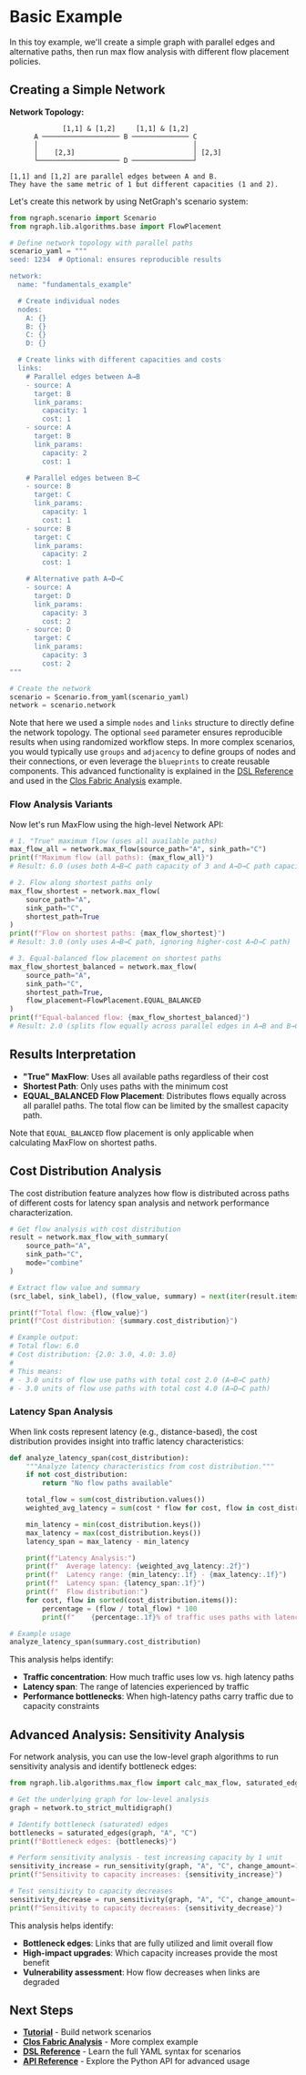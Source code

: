 # Basic Example

In this toy example, we'll create a simple graph with parallel edges and alternative paths, then run max flow analysis with different flow placement policies.

## Creating a Simple Network

**Network Topology:**

```text
             [1,1] & [1,2]     [1,1] & [1,2]
      A ─────────────────── B ────────────── C
      │                                      │
      │    [2,3]                             │ [2,3]
      └──────────────────── D ───────────────┘

[1,1] and [1,2] are parallel edges between A and B.
They have the same metric of 1 but different capacities (1 and 2).
```

Let's create this network by using NetGraph's scenario system:

```python
from ngraph.scenario import Scenario
from ngraph.lib.algorithms.base import FlowPlacement

# Define network topology with parallel paths
scenario_yaml = """
seed: 1234  # Optional: ensures reproducible results

network:
  name: "fundamentals_example"

  # Create individual nodes
  nodes:
    A: {}
    B: {}
    C: {}
    D: {}

  # Create links with different capacities and costs
  links:
    # Parallel edges between A→B
    - source: A
      target: B
      link_params:
        capacity: 1
        cost: 1
    - source: A
      target: B
      link_params:
        capacity: 2
        cost: 1

    # Parallel edges between B→C
    - source: B
      target: C
      link_params:
        capacity: 1
        cost: 1
    - source: B
      target: C
      link_params:
        capacity: 2
        cost: 1

    # Alternative path A→D→C
    - source: A
      target: D
      link_params:
        capacity: 3
        cost: 2
    - source: D
      target: C
      link_params:
        capacity: 3
        cost: 2
"""

# Create the network
scenario = Scenario.from_yaml(scenario_yaml)
network = scenario.network
```

Note that here we used a simple `nodes` and `links` structure to directly define the network topology. The optional `seed` parameter ensures reproducible results when using randomized workflow steps. In more complex scenarios, you would typically use `groups` and `adjacency` to define groups of nodes and their connections, or even leverage the `blueprints` to create reusable components. This advanced functionality is explained in the [DSL Reference](../reference/dsl.md) and used in the [Clos Fabric Analysis](clos-fabric.md) example.

### Flow Analysis Variants

Now let's run MaxFlow using the high-level Network API:

```python
# 1. "True" maximum flow (uses all available paths)
max_flow_all = network.max_flow(source_path="A", sink_path="C")
print(f"Maximum flow (all paths): {max_flow_all}")
# Result: 6.0 (uses both A→B→C path capacity of 3 and A→D→C path capacity of 3)

# 2. Flow along shortest paths only
max_flow_shortest = network.max_flow(
    source_path="A",
    sink_path="C",
    shortest_path=True
)
print(f"Flow on shortest paths: {max_flow_shortest}")
# Result: 3.0 (only uses A→B→C path, ignoring higher-cost A→D→C path)

# 3. Equal-balanced flow placement on shortest paths
max_flow_shortest_balanced = network.max_flow(
    source_path="A",
    sink_path="C",
    shortest_path=True,
    flow_placement=FlowPlacement.EQUAL_BALANCED
)
print(f"Equal-balanced flow: {max_flow_shortest_balanced}")
# Result: 2.0 (splits flow equally across parallel edges in A→B and B→C)
```

## Results Interpretation

- **"True" MaxFlow**: Uses all available paths regardless of their cost
- **Shortest Path**: Only uses paths with the minimum cost
- **EQUAL_BALANCED Flow Placement**: Distributes flows equally across all parallel paths. The total flow can be limited by the smallest capacity path.

Note that `EQUAL_BALANCED` flow placement is only applicable when calculating MaxFlow on shortest paths.

## Cost Distribution Analysis

The cost distribution feature analyzes how flow is distributed across paths of different costs for latency span analysis and network performance characterization.

```python
# Get flow analysis with cost distribution
result = network.max_flow_with_summary(
    source_path="A",
    sink_path="C",
    mode="combine"
)

# Extract flow value and summary
(src_label, sink_label), (flow_value, summary) = next(iter(result.items()))

print(f"Total flow: {flow_value}")
print(f"Cost distribution: {summary.cost_distribution}")

# Example output:
# Total flow: 6.0
# Cost distribution: {2.0: 3.0, 4.0: 3.0}
#
# This means:
# - 3.0 units of flow use paths with total cost 2.0 (A→B→C path)
# - 3.0 units of flow use paths with total cost 4.0 (A→D→C path)
```

### Latency Span Analysis

When link costs represent latency (e.g., distance-based), the cost distribution provides insight into traffic latency characteristics:

```python
def analyze_latency_span(cost_distribution):
    """Analyze latency characteristics from cost distribution."""
    if not cost_distribution:
        return "No flow paths available"

    total_flow = sum(cost_distribution.values())
    weighted_avg_latency = sum(cost * flow for cost, flow in cost_distribution.items()) / total_flow

    min_latency = min(cost_distribution.keys())
    max_latency = max(cost_distribution.keys())
    latency_span = max_latency - min_latency

    print(f"Latency Analysis:")
    print(f"  Average latency: {weighted_avg_latency:.2f}")
    print(f"  Latency range: {min_latency:.1f} - {max_latency:.1f}")
    print(f"  Latency span: {latency_span:.1f}")
    print(f"  Flow distribution:")
    for cost, flow in sorted(cost_distribution.items()):
        percentage = (flow / total_flow) * 100
        print(f"    {percentage:.1f}% of traffic uses paths with latency {cost:.1f}")

# Example usage
analyze_latency_span(summary.cost_distribution)
```

This analysis helps identify:

- **Traffic concentration**: How much traffic uses low vs. high latency paths
- **Latency span**: The range of latencies experienced by traffic
- **Performance bottlenecks**: When high-latency paths carry traffic due to capacity constraints

## Advanced Analysis: Sensitivity Analysis

For network analysis, you can use the low-level graph algorithms to run sensitivity analysis and identify bottleneck edges:

```python
from ngraph.lib.algorithms.max_flow import calc_max_flow, saturated_edges, run_sensitivity

# Get the underlying graph for low-level analysis
graph = network.to_strict_multidigraph()

# Identify bottleneck (saturated) edges
bottlenecks = saturated_edges(graph, "A", "C")
print(f"Bottleneck edges: {bottlenecks}")

# Perform sensitivity analysis - test increasing capacity by 1 unit
sensitivity_increase = run_sensitivity(graph, "A", "C", change_amount=1.0)
print(f"Sensitivity to capacity increases: {sensitivity_increase}")

# Test sensitivity to capacity decreases
sensitivity_decrease = run_sensitivity(graph, "A", "C", change_amount=-1.0)
print(f"Sensitivity to capacity decreases: {sensitivity_decrease}")
```

This analysis helps identify:

- **Bottleneck edges**: Links that are fully utilized and limit overall flow
- **High-impact upgrades**: Which capacity increases provide the most benefit
- **Vulnerability assessment**: How flow decreases when links are degraded

## Next Steps

- **[Tutorial](../getting-started/tutorial.md)** - Build network scenarios
- **[Clos Fabric Analysis](clos-fabric.md)** - More complex example
- **[DSL Reference](../reference/dsl.md)** - Learn the full YAML syntax for scenarios
- **[API Reference](../reference/api.md)** - Explore the Python API for advanced usage
